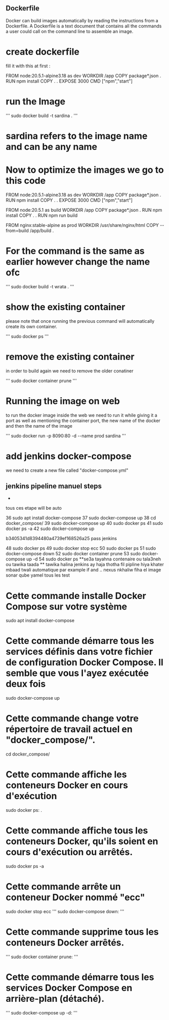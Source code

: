 ## Dockerfile

 Docker can build images automatically by reading the instructions from a Dockerfile. A Dockerfile is a text document that contains all the commands a user could call on the command line to assemble an image.



# create dockerfile 
fill it with this at first :


FROM node:20.5.1-alpine3.18 as dev
WORKDIR /app
COPY package*.json  .
RUN npm install
COPY . .
EXPOSE 3000
CMD ["npm","start"] 

# run the Image

'''
sudo docker build -t sardina .
'''
# sardina refers to the image name and can be any name

# Now to optimize the images we go to this code

FROM node:20.5.1-alpine3.18 as dev
WORKDIR /app
COPY package*.json  .
RUN npm install
COPY . .
EXPOSE 3000
CMD ["npm","start"] 

FROM node:20.5.1 as build
WORKDIR /app
COPY package*.json  .
RUN npm install
COPY . .
RUN npm run build 


FROM nginx:stable-alpine as prod
WORKDIR /usr/share/nginx/html
COPY --from=build  /app/build  .


# For the command is the same as earlier however change the name ofc 

'''
sudo docker build -t wrata .
'''

# show the existing container

please note that once running the previous command will automatically create its own container.

'''
sudo docker ps
'''

# remove the existing container 
in order to build again we need to remove the older conatiner

'''
sudo docker container prune
'''

# Running the image on web

to run the docker image inside the web we need to run it while giving it a port as well as mentioning the container port, the new name of the docker and then the name of the image

'''
sudo docker run -p 8090:80 -d --name prod sardina
'''

# add jenkins docker-compose 
we need to create a new file called "docker-compose.yml"

jenkins pipeline
manuel steps 
-
-
tous ces etape will be auto


   36  sudo apt install docker-compose
   37  sudo docker-compose up
   38  cd docker_compose/
   39  sudo docker-compose up
   40  sudo docker ps
   41  sudo docker ps -a
   42  sudo docker-compose up

   b3405341d8394480a4739ef168526a25 pass jenkins
   
   48  sudo docker ps
   49  sudo docker stop ecc
   50  sudo docker ps
   51  sudo docker-compose down
   52  sudo docker container prune
   53  sudo docker-compose up -d
   54  sudo docker ps
   **se3a tayahna contenaire ou tala3neh
   ou tawika taada 
   ** tawika halina jenkins ay haja thotha fil pipline hiya khater mbaad twali automatique par example if and ..
   nexus nkhaliw fiha el image 
   sonar qube yamel tous les test

# Cette commande installe Docker Compose sur votre système
sudo apt install docker-compose
# Cette commande démarre tous les services définis dans votre fichier de configuration Docker Compose. Il semble que vous l'ayez exécutée deux fois
sudo docker-compose up
# Cette commande change votre répertoire de travail actuel en "docker_compose/".
cd docker_compose/
# Cette commande affiche les conteneurs Docker en cours d'exécution
sudo docker ps: .
# Cette commande affiche tous les conteneurs Docker, qu'ils soient en cours d'exécution ou arrêtés.
sudo docker ps -a
# Cette commande arrête un conteneur Docker nommé "ecc"
sudo docker stop ecc
'''
sudo docker-compose down: 
'''
# Cette commande supprime tous les conteneurs Docker arrêtés.
'''
sudo docker container prune: 
'''
# Cette commande démarre tous les services Docker Compose en arrière-plan (détaché).
'''
sudo docker-compose up -d: 
'''